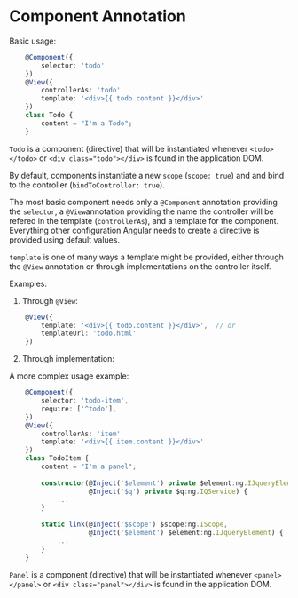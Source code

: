 Component Annotation
====================

Basic usage:

```typescript
    @Component({
        selector: 'todo'
    })
    @View({
        controllerAs: 'todo'
        template: '<div>{{ todo.content }}</div>'
    })
    class Todo {
        content = "I'm a Todo";
    }
```

`Todo` is a component (directive) that will be instantiated whenever
`<todo></todo>` or `<div class="todo"></div>` is found in the application DOM.

By default, components instantiate a new `scope` (`scope: true`) and and bind to the
controller (`bindToController: true`).

The most basic component needs only a `@Component` annotation providing the `selector`,
a `@View`annotation providing the name the controller will be refered in the template
(`controllerAs`), and a template for the component. Everything other configuration
Angular needs to create a directive is provided using default values.

`template` is one of many ways a template might be provided, either through the `@View`
annotation or through implementations on the controller itself.

Examples:

1. Through `@View`:
```typescript
	@View({
		template: '<div>{{ todo.content }}</div>',	// or
		templateUrl: 'todo.html'
	})
```


2. Through implementation:

A more complex usage example:

```typescript
    @Component({
        selector: 'todo-item',
		require: ['^todo'],
    })
    @View({
        controllerAs: 'item'
        template: '<div>{{ item.content }}</div>'
    })
    class TodoItem {
        content = "I'm a panel";
		
		constructor(@Inject('$element') private $element:ng.IJqueryElement,
					@Inject('$q') private $q:ng.IQService) {
			...
		}
		
		static link(@Inject('$scope') $scope:ng.IScope,
		            @Inject('$element') $element:ng.IJqueryElement) {
			...
		}
    }
```

`Panel` is a component (directive) that will be instantiated whenever
`<panel></panel>` or `<div class="panel"></div>` is found in the application DOM.

